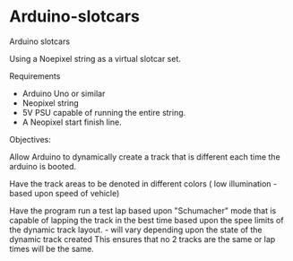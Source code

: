 Arduino-slotcars
================

Arduino slotcars

Using a Noepixel string as a virtual slotcar set.

Requirements

- Arduino Uno or similar
- Neopixel string 
- 5V PSU capable of running the entire string.
- A Neopixel start finish line.

Objectives:

Allow Arduino to dynamically create a track that is different each time the arduino is booted.

Have the track areas to be denoted in different colors ( low illumination - based upon speed of vehicle)

Have the program run a test lap based upon "Schumacher" mode that is capable of lapping the track in the best
time based upon the spee limits of the dynamic track layout. - will vary depending upon the state of the dynamic track created 
This ensures that no 2 tracks are the same or lap times will be the same.

 